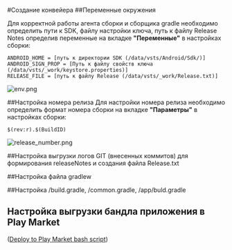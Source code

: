 #Создание конвейера
##Переменные окружения

Для корректной работы агента сборки и сборщика gradle необходимо определить пути к SDK, файлу настройки ключа, путь к файлу Release Notes определив переменные на вкладке **"Переменные"** в настройках сборки:

```
ANDROID_HOME = [путь к директории SDK (/data/vsts/Android/Sdk/)]
ANDROID_SIGN_PROP = [Путь к файлу свойств ключа (/data/vsts/_work/keystore.properties)]
RELEASE_FILE = [путь к файлу Release (/data/vsts/_work/Release.txt)]
```
![env.png](/.attachments/env-fbde014b-afc4-489f-9a43-2455cfbd561a.png) 

##Настройка номера релиза
Для настройки номера релиза необходимо определить формат номера сборки на вкладке **"Параметры"** в настройках сборки:

`$(rev:r).$(BuildID)`

![release_number.png](/.attachments/release_number-8b9e8e93-32ad-4673-9050-d77c6b292892.png)

##Настройка выгрузки логов GIT (внесенных коммитов) для формирования releaseNotes и создания файла Release.txt
 

##Настройка файла gradlew


##Настройка /build.gradle, /common.gradle, /app/buld.gradle

## Настройка выгрузки бандла приложения в Play Market

([Deploy to Play Market bash script](/Deploy-to-Play-Market-bash-script))

